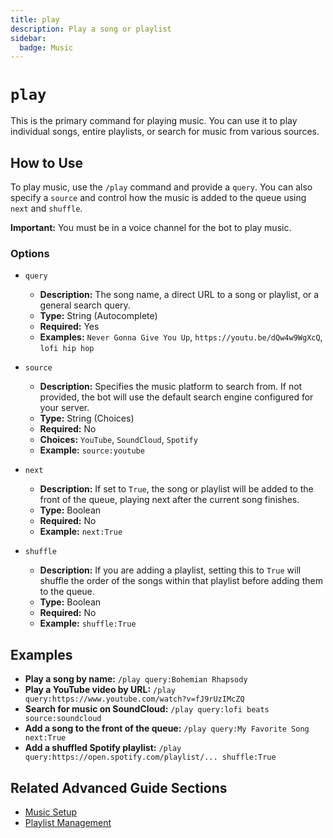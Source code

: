 ```yaml
---
title: play
description: Play a song or playlist
sidebar:
  badge: Music
---
```


# `play`

This is the primary command for playing music. You can use it to play individual songs, entire playlists, or search for music from various sources.

## How to Use

To play music, use the `/play` command and provide a `query`. You can also specify a `source` and control how the music is added to the queue using `next` and `shuffle`.

**Important:** You must be in a voice channel for the bot to play music.

### Options

*   `query`
    *   **Description:** The song name, a direct URL to a song or playlist, or a general search query.
    *   **Type:** String (Autocomplete)
    *   **Required:** Yes
    *   **Examples:** `Never Gonna Give You Up`, `https://youtu.be/dQw4w9WgXcQ`, `lofi hip hop`

*   `source`
    *   **Description:** Specifies the music platform to search from. If not provided, the bot will use the default search engine configured for your server.
    *   **Type:** String (Choices)
    *   **Required:** No
    *   **Choices:** `YouTube`, `SoundCloud`, `Spotify`
    *   **Example:** `source:youtube`

*   `next`
    *   **Description:** If set to `True`, the song or playlist will be added to the front of the queue, playing next after the current song finishes.
    *   **Type:** Boolean
    *   **Required:** No
    *   **Example:** `next:True`

*   `shuffle`
    *   **Description:** If you are adding a playlist, setting this to `True` will shuffle the order of the songs within that playlist before adding them to the queue.
    *   **Type:** Boolean
    *   **Required:** No
    *   **Example:** `shuffle:True`

## Examples

*   **Play a song by name:** `/play query:Bohemian Rhapsody`
*   **Play a YouTube video by URL:** `/play query:https://www.youtube.com/watch?v=fJ9rUzIMcZQ`
*   **Search for music on SoundCloud:** `/play query:lofi beats source:soundcloud`
*   **Add a song to the front of the queue:** `/play query:My Favorite Song next:True`
*   **Add a shuffled Spotify playlist:** `/play query:https://open.spotify.com/playlist/... shuffle:True`

## Related Advanced Guide Sections

*   [Music Setup](/advanced-guide/music/setup)
*   [Playlist Management](/advanced-guide/music/playlists)